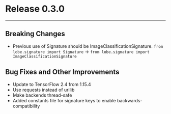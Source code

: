 # Release 0.3.0
___
## Breaking Changes
* Previous use of Signature should be ImageClassificationSignature. `from lobe.signature import Signature` -> 
  `from lobe.signature import ImageClassificationSignature`

## Bug Fixes and Other Improvements
* Update to TensorFlow 2.4 from 1.15.4
* Use requests instead of urllib
* Make backends thread-safe
* Added constants file for signature keys to enable backwards-compatibility